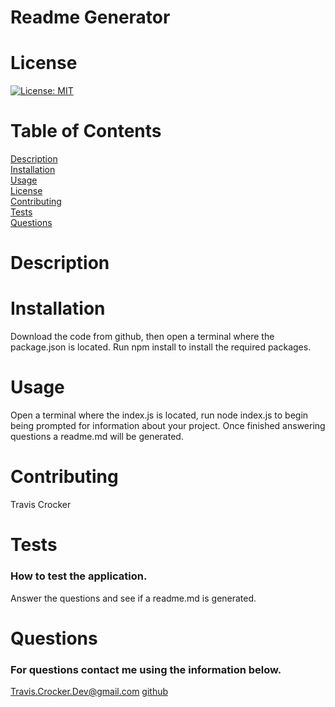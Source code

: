 
# Readme Generator
# License
[![License: MIT](https://img.shields.io/badge/License-MIT-yellow.svg)](https://opensource.org/licenses/MIT)
# Table of Contents
[Description](#description)<br>
[Installation](#installation)<br>
[Usage](#usage)<br>
[License](#license)<br>
[Contributing](#contributing)<br>
[Tests](#tests)<br>
[Questions](#questions)<br>
# Description
# Installation
Download the code from github, then open a terminal where the package.json is located. Run npm install to install the required packages.
# Usage
Open a terminal where the index.js is located, run node index.js to begin being prompted for information about your project. Once finished answering questions a readme.md will be generated.
# Contributing
Travis Crocker
# Tests
### How to test the application.
Answer the questions and see if a readme.md is generated.
# Questions
### For questions contact me using the information below.
Travis.Crocker.Dev@gmail.com [github](https://Github.com/tmcrocker89)
